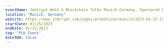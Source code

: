 ```yaml
---
eventName: JobCrypt Web3 & Blockchain Talks Munich Germany, Sponsored by the Filecoin Orbit Programme
location: "Munich, Germany"
website: https://www.jobcrypt.com/pages/promotions/munich/2023-01-25-In-Person-Talk.html
startDate: 01/25/2023
endDate: 01/25/2023
tag: "PLN Event" 
dateTBD: false
---
```

